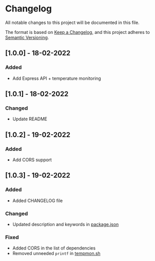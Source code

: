 # Changelog

All notable changes to this project will be documented in this file.

The format is based on [Keep a Changelog](https://keepachangelog.com/en/1.0.0/),
and this project adheres to [Semantic Versioning](https://semver.org/spec/v2.0.0.html).

## [1.0.0] - 18-02-2022

### Added

- Add Express API + temperature monitoring

## [1.0.1] - 18-02-2022

### Changed

- Update README

## [1.0.2] - 19-02-2022

### Added

- Add CORS support

## [1.0.3] - 19-02-2022

### Added

- Added CHANGELOG file

### Changed

- Updated description and keywords in [package.json](./package.json)

### Fixed

- Added CORS in the list of dependencies
- Removed unneeded `printf` in [tempmon.sh](./tempmon.sh)
